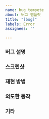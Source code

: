 ```yaml
---
name: bug tempete
about: 버그 템플릿
title: "[bug]"
labels: Error
assignees: ''

---
```


### 버그 설명

### 스크린샷

### 재현 방법

### 의도한 동작

### 기타
